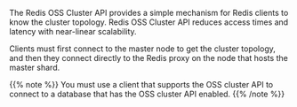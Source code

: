 The Redis OSS Cluster API provides a simple mechanism for Redis clients to know the cluster topology.
Redis OSS Cluster API reduces access times and latency with near-linear scalability.

Clients must first connect to the master node to get the cluster topology,
and then they connect directly to the Redis proxy on the node that hosts the master shard.

{{% note %}}
You must use a client that supports the OSS cluster API to connect to a database
that has the OSS cluster API enabled.
{{% /note %}}

